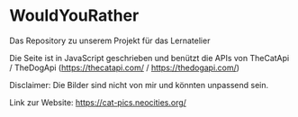 # WouldYouRather                                        
 
Das Repository zu unserem Projekt für das Lernatelier

 Die Seite ist in JavaScript geschrieben und benützt die APIs von TheCatApi / TheDogApi
 (https://thecatapi.com/ / https://thedogapi.com/)

 Disclaimer: Die Bilder sind nicht von mir und könnten unpassend sein. 
 
 Link zur Website: https://cat-pics.neocities.org/
 
 

